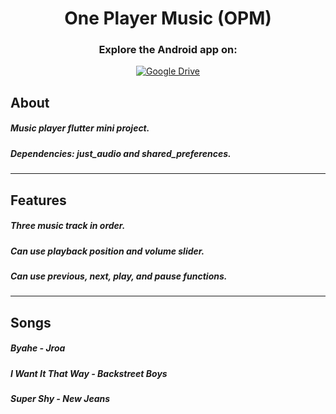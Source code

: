 <div align="center">

<h1>One Player Music (OPM)</h1>

### Explore the Android app on:
[![Google Drive](https://img.shields.io/badge/google%20Drive-Visit-blue?style=for-the-badge&logo=googledrive)](https://drive.google.com/drive/folders/12yWNIURJmZuopstgjsHKuK0VCIScK4hQ) 
</div>

## About
##### Music player flutter mini project.
##### Dependencies: just_audio and shared_preferences.
-------------------------
## Features
##### Three music track in order.
##### Can use playback position and volume slider.
##### Can use previous, next, play, and pause functions.
------------------------
## Songs
##### Byahe - Jroa
##### I Want It That Way - Backstreet Boys
##### Super Shy - New Jeans
